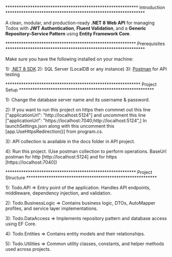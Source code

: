 *********************************************************** Introduction **************************************************************

A clean, modular, and production-ready **.NET 8 Web API** for managing Todos with **JWT Authentication**, **Fluent Validation**, and a **Generic Repository–Service Pattern** using **Entity Framework Core**.

********************************************************** Prerequisites **************************************************************

Make sure you have the following installed on your machine:

1): [.NET 8 SDK](https://dotnet.microsoft.com/download/dotnet/8.0)
2): SQL Server (LocalDB or any instance)
3): [Postman](https://www.postman.com/downloads/) for API testing


************************************************************ Project Setup ************************************************************

1): Change the database server name and its username & password.

2): If you want to run this project on https then commnet out this line ["applicationUrl": "http://localhost:5124"] and uncomment this line ["applicationUrl": "https://localhost:7040;http://localhost:5124",]
    In launchSettings.json along with this uncomment this [app.UseHttpsRedirection()] from program.cs.

3): API collection is available in the docs folder in API project.

4): Run this project. (Use postman collection to perform operations. BaseUrl postman for http [http://localhost:5124] and for https [https://localhost:7040])




********************************************************** Project Structure **********************************************************

1): Todo.API => Entry point of the application. Handles API endpoints, middleware, dependency injection, and validation.

2): Todo.BusinessLogic => Contains business logic, DTOs, AutoMapper profiles, and service layer implementations.

3): Todo.DataAccess =>  Implements repository pattern and database access using EF Core.

4): Todo.Entities => Contains entity models and their relationships.

5): Todo.Utilities => Common utility classes, constants, and helper methods used across projects.
